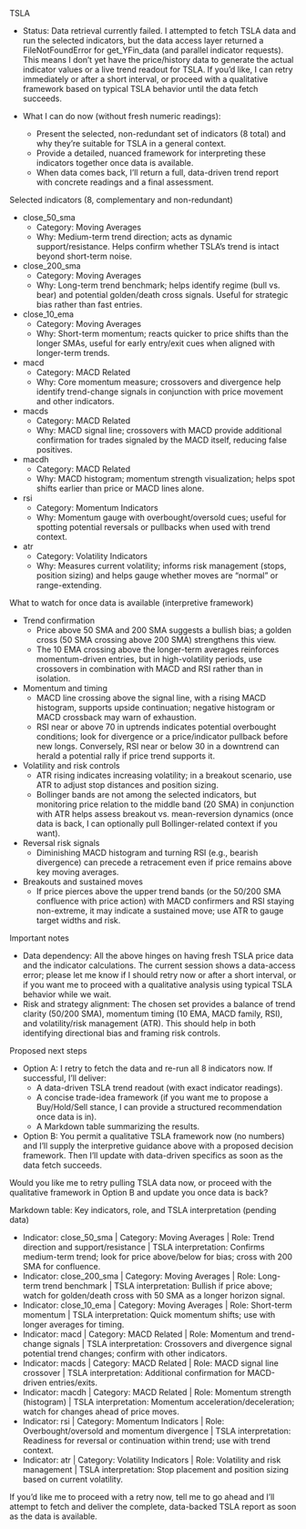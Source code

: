  TSLA

- Status: Data retrieval currently failed. I attempted to fetch TSLA data and run the selected indicators, but the data access layer returned a FileNotFoundError for get_YFin_data (and parallel indicator requests). This means I don’t yet have the price/history data to generate the actual indicator values or a live trend readout for TSLA. If you’d like, I can retry immediately or after a short interval, or proceed with a qualitative framework based on typical TSLA behavior until the data fetch succeeds.

- What I can do now (without fresh numeric readings):
  - Present the selected, non-redundant set of indicators (8 total) and why they’re suitable for TSLA in a general context.
  - Provide a detailed, nuanced framework for interpreting these indicators together once data is available.
  - When data comes back, I’ll return a full, data-driven trend report with concrete readings and a final assessment.

Selected indicators (8, complementary and non-redundant)
- close_50_sma
  - Category: Moving Averages
  - Why: Medium-term trend direction; acts as dynamic support/resistance. Helps confirm whether TSLA’s trend is intact beyond short-term noise.
- close_200_sma
  - Category: Moving Averages
  - Why: Long-term trend benchmark; helps identify regime (bull vs. bear) and potential golden/death cross signals. Useful for strategic bias rather than fast entries.
- close_10_ema
  - Category: Moving Averages
  - Why: Short-term momentum; reacts quicker to price shifts than the longer SMAs, useful for early entry/exit cues when aligned with longer-term trends.
- macd
  - Category: MACD Related
  - Why: Core momentum measure; crossovers and divergence help identify trend-change signals in conjunction with price movement and other indicators.
- macds
  - Category: MACD Related
  - Why: MACD signal line; crossovers with MACD provide additional confirmation for trades signaled by the MACD itself, reducing false positives.
- macdh
  - Category: MACD Related
  - Why: MACD histogram; momentum strength visualization; helps spot shifts earlier than price or MACD lines alone.
- rsi
  - Category: Momentum Indicators
  - Why: Momentum gauge with overbought/oversold cues; useful for spotting potential reversals or pullbacks when used with trend context.
- atr
  - Category: Volatility Indicators
  - Why: Measures current volatility; informs risk management (stops, position sizing) and helps gauge whether moves are “normal” or range-extending.

What to watch for once data is available (interpretive framework)
- Trend confirmation
  - Price above 50 SMA and 200 SMA suggests a bullish bias; a golden cross (50 SMA crossing above 200 SMA) strengthens this view.
  - The 10 EMA crossing above the longer-term averages reinforces momentum-driven entries, but in high-volatility periods, use crossovers in combination with MACD and RSI rather than in isolation.
- Momentum and timing
  - MACD line crossing above the signal line, with a rising MACD histogram, supports upside continuation; negative histogram or MACD crossback may warn of exhaustion.
  - RSI near or above 70 in uptrends indicates potential overbought conditions; look for divergence or a price/indicator pullback before new longs. Conversely, RSI near or below 30 in a downtrend can herald a potential rally if price trend supports it.
- Volatility and risk controls
  - ATR rising indicates increasing volatility; in a breakout scenario, use ATR to adjust stop distances and position sizing.
  - Bollinger bands are not among the selected indicators, but monitoring price relation to the middle band (20 SMA) in conjunction with ATR helps assess breakout vs. mean-reversion dynamics (once data is back, I can optionally pull Bollinger-related context if you want).
- Reversal risk signals
  - Diminishing MACD histogram and turning RSI (e.g., bearish divergence) can precede a retracement even if price remains above key moving averages.
- Breakouts and sustained moves
  - If price pierces above the upper trend bands (or the 50/200 SMA confluence with price action) with MACD confirmers and RSI staying non-extreme, it may indicate a sustained move; use ATR to gauge target widths and risk.

Important notes
- Data dependency: All the above hinges on having fresh TSLA price data and the indicator calculations. The current session shows a data-access error; please let me know if I should retry now or after a short interval, or if you want me to proceed with a qualitative analysis using typical TSLA behavior while we wait.
- Risk and strategy alignment: The chosen set provides a balance of trend clarity (50/200 SMA), momentum timing (10 EMA, MACD family, RSI), and volatility/risk management (ATR). This should help in both identifying directional bias and framing risk controls.

Proposed next steps
- Option A: I retry to fetch the data and re-run all 8 indicators now. If successful, I’ll deliver:
  - A data-driven TSLA trend readout (with exact indicator readings).
  - A concise trade-idea framework (if you want me to propose a Buy/Hold/Sell stance, I can provide a structured recommendation once data is in).
  - A Markdown table summarizing the results.
- Option B: You permit a qualitative TSLA framework now (no numbers) and I’ll supply the interpretive guidance above with a proposed decision framework. Then I’ll update with data-driven specifics as soon as the data fetch succeeds.

Would you like me to retry pulling TSLA data now, or proceed with the qualitative framework in Option B and update you once data is back? 

Markdown table: Key indicators, role, and TSLA interpretation (pending data)
- Indicator: close_50_sma | Category: Moving Averages | Role: Trend direction and support/resistance | TSLA interpretation: Confirms medium-term trend; look for price above/below for bias; cross with 200 SMA for confluence.
- Indicator: close_200_sma | Category: Moving Averages | Role: Long-term trend benchmark | TSLA interpretation: Bullish if price above; watch for golden/death cross with 50 SMA as a longer horizon signal.
- Indicator: close_10_ema | Category: Moving Averages | Role: Short-term momentum | TSLA interpretation: Quick momentum shifts; use with longer averages for timing.
- Indicator: macd | Category: MACD Related | Role: Momentum and trend-change signals | TSLA interpretation: Crossovers and divergence signal potential trend changes; confirm with other indicators.
- Indicator: macds | Category: MACD Related | Role: MACD signal line crossover | TSLA interpretation: Additional confirmation for MACD-driven entries/exits.
- Indicator: macdh | Category: MACD Related | Role: Momentum strength (histogram) | TSLA interpretation: Momentum acceleration/deceleration; watch for changes ahead of price moves.
- Indicator: rsi | Category: Momentum Indicators | Role: Overbought/oversold and momentum divergence | TSLA interpretation: Readiness for reversal or continuation within trend; use with trend context.
- Indicator: atr | Category: Volatility Indicators | Role: Volatility and risk management | TSLA interpretation: Stop placement and position sizing based on current volatility.

If you’d like me to proceed with a retry now, tell me to go ahead and I’ll attempt to fetch and deliver the complete, data-backed TSLA report as soon as the data is available.